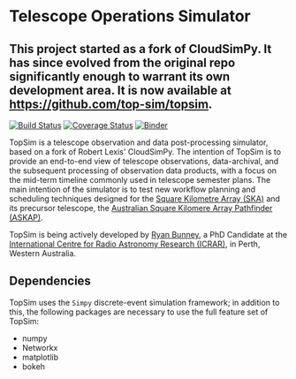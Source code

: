 # Telescope Operations Simulator

## This project started as a fork of CloudSimPy. It has since evolved from the original repo significantly enough to warrant its own development area. It is now available at https://github.com/top-sim/topsim. 

[![Build Status](https://travis-ci.com/myxie/topsim.svg?branch=master)](https://travis-ci.com/myxie/topsim)
[![Coverage Status](https://coveralls.io/repos/github/myxie/topsim/badge.svg?branch=master)](https://coveralls.io/github/myxie/topsim?branch=master)
[![Binder](https://mybinder.org/badge_logo.svg)](https://mybinder.org/v2/gh/myxie/topsim/master?filepath=visual)

TopSim is a telescope observation and data post-processing simulator, based on a fork of Robert Lexis' CloudSimPy. The intention of TopSim is to provide an end-to-end view of telescope observations, data-archival, and the subsequent processing of observation data products, with a focus on the mid-term timeline commonly used in telescope semester plans. The main intention of the simulator is to test new workflow planning and scheduling techniques designed for the [Square Kilometre Array (SKA)](https://www.skatelescope.org/) and its precursor telescope, the [Australian Square Kilomere Array Pathfinder (ASKAP)](https://www.atnf.csiro.au/projects/askap/index.html).

TopSim is being actively developed by [Ryan Bunney](https://www.icrar.org/people/rbunney/), a PhD Candidate at the [International Centre for Radio Astronomy Research (ICRAR)](https://www.icrar.org/), in Perth, Western Australia. 

## Dependencies

TopSim uses the `Simpy` discrete-event simulation framework; in addition to this, the following packages are necessary to use the full feature set of TopSim:

* numpy
* Networkx
* matplotlib
* bokeh 
